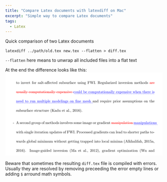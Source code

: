 ```yaml
---
title: "Compare Latex documents with latexdiff on Mac"
excerpt: "Simple way to compare Latex documents"
tags:
  - Latex
---
```


Quick comparison of two Latex documents

    latexdiff ../path/old.tex new.tex --flatten > diff.tex

`--flatten` here means to unwrap all included files into a flat text

At the end the difference looks like this:
![Result](/assets/images/latexdiff.png)

Beware that sometimes the resulting `diff.tex` file is compiled with errors. Usually they are resolved by removing preceeding the error empty lines or adding `$` arround math symbols.
